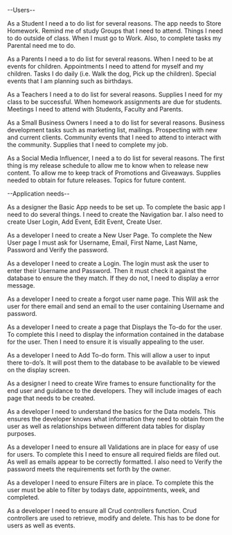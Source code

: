 --Users--

As a Student I need a to do list for several reasons.
The app needs to Store Homework. Remind me of study Groups that I need to attend. Things I need to do outside of class.
When I must go to Work. Also, to complete tasks my Parental need me to do.

As a Parents I need a to do list for several reasons.
When I need to be at events for children. Appointments I need to attend for myself and my children. Tasks I do daily
(i.e. Walk the dog, Pick up the children). Special events that I am planning such as birthdays.

As a Teachers I need a to do list for several reasons.
Supplies I need for my class to be successful. When homework assignments are due for students. Meetings I need to
attend with Students, Faculty and Parents.

As a Small Business Owners I need a to do list for several reasons.
Business development tasks such as marketing list, mailings. Prospecting with new and current clients. Community events
that I need to attend to interact with the community. Supplies that I need to complete my job.

As a Social Media Influencer, I need a to do list for several reasons.
The first thing is my release schedule to allow me to know when to release new content. To allow me to keep track of
Promotions and Giveaways. Supplies needed to obtain for future releases. Topics for future content.


--Application needs--

As a designer the Basic App needs to be set up.
To complete the basic app I need to do several things. I need to create the Navigation bar. I also need to create User
Login, Add Event, Edit Event, Create User.

As a developer I need to create a New User Page.
To complete the New User page I must ask for Username, Email, First Name, Last Name, Password and Verify the password.

As a developer I need to create a Login.
The login must ask the user to enter their Username and Password. Then it must check it against the database to ensure
the they match. If they do not, I need to display a error message.

As a developer I need to create a forgot user name page.
This Will ask the user for there email and send an email to the user containing Username and password.

As a developer I need to create a page that Displays the To-do for the user.
To complete this I need to display the information contained in the database for the user. Then I need to ensure it is
visually appealing to the user.

As a developer I need to Add  To-do form.
This will allow a user to input there to-do’s. It will post them to the database to be available to be viewed on the
display screen.

As a designer I need to create Wire frames to ensure functionality for the end user and guidance to the developers.
They will include images of each page that needs to be created.

As a developer I need to understand the basics for the Data models. This ensures the developer knows what information
they need to obtain from the user as well as relationships between different data tables for display purposes.

As a developer I need to ensure all Validations are in place for easy of use for users.
To complete this I need to ensure all required fields are filed out. As well as emails appear to be correctly formatted.
I also need to Verify the password meets the requirements set forth by the owner.

As a developer I need to ensure Filters are in place.
To complete this the user must be able to filter by todays date, appointments, week, and completed.

As a developer I need to ensure all Crud controllers function.
Crud controllers are used to retrieve, modify and delete. This has to be done for users as well as events.

